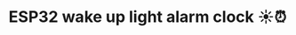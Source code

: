 ---
layout: project
title: ESP32 wake up light alarm clock ☀️⏰
description: ESP32 wake up light 💡 alarm clock ⏰. Waking up by the sunrise ☀️ with your favourite song 🎵.
project: lichtwecker
---